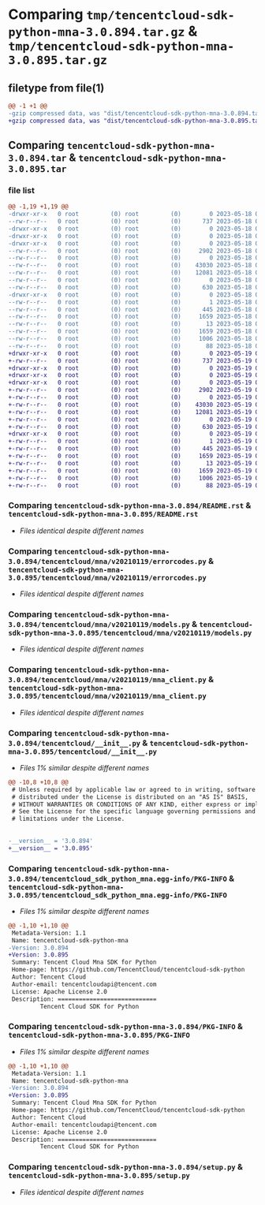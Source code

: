 # Comparing `tmp/tencentcloud-sdk-python-mna-3.0.894.tar.gz` & `tmp/tencentcloud-sdk-python-mna-3.0.895.tar.gz`

## filetype from file(1)

```diff
@@ -1 +1 @@
-gzip compressed data, was "dist/tencentcloud-sdk-python-mna-3.0.894.tar", last modified: Thu May 18 00:31:17 2023, max compression
+gzip compressed data, was "dist/tencentcloud-sdk-python-mna-3.0.895.tar", last modified: Fri May 19 02:55:23 2023, max compression
```

## Comparing `tencentcloud-sdk-python-mna-3.0.894.tar` & `tencentcloud-sdk-python-mna-3.0.895.tar`

### file list

```diff
@@ -1,19 +1,19 @@
-drwxr-xr-x   0 root         (0) root         (0)        0 2023-05-18 00:31:17.000000 tencentcloud-sdk-python-mna-3.0.894/
--rw-r--r--   0 root         (0) root         (0)      737 2023-05-18 00:31:17.000000 tencentcloud-sdk-python-mna-3.0.894/README.rst
-drwxr-xr-x   0 root         (0) root         (0)        0 2023-05-18 00:31:17.000000 tencentcloud-sdk-python-mna-3.0.894/tencentcloud/
-drwxr-xr-x   0 root         (0) root         (0)        0 2023-05-18 00:31:17.000000 tencentcloud-sdk-python-mna-3.0.894/tencentcloud/mna/
-drwxr-xr-x   0 root         (0) root         (0)        0 2023-05-18 00:31:17.000000 tencentcloud-sdk-python-mna-3.0.894/tencentcloud/mna/v20210119/
--rw-r--r--   0 root         (0) root         (0)     2902 2023-05-18 00:31:17.000000 tencentcloud-sdk-python-mna-3.0.894/tencentcloud/mna/v20210119/errorcodes.py
--rw-r--r--   0 root         (0) root         (0)        0 2023-05-18 00:31:17.000000 tencentcloud-sdk-python-mna-3.0.894/tencentcloud/mna/v20210119/__init__.py
--rw-r--r--   0 root         (0) root         (0)    43030 2023-05-18 00:31:17.000000 tencentcloud-sdk-python-mna-3.0.894/tencentcloud/mna/v20210119/models.py
--rw-r--r--   0 root         (0) root         (0)    12081 2023-05-18 00:31:17.000000 tencentcloud-sdk-python-mna-3.0.894/tencentcloud/mna/v20210119/mna_client.py
--rw-r--r--   0 root         (0) root         (0)        0 2023-05-18 00:31:17.000000 tencentcloud-sdk-python-mna-3.0.894/tencentcloud/mna/__init__.py
--rw-r--r--   0 root         (0) root         (0)      630 2023-05-18 00:31:17.000000 tencentcloud-sdk-python-mna-3.0.894/tencentcloud/__init__.py
-drwxr-xr-x   0 root         (0) root         (0)        0 2023-05-18 00:31:17.000000 tencentcloud-sdk-python-mna-3.0.894/tencentcloud_sdk_python_mna.egg-info/
--rw-r--r--   0 root         (0) root         (0)        1 2023-05-18 00:31:17.000000 tencentcloud-sdk-python-mna-3.0.894/tencentcloud_sdk_python_mna.egg-info/dependency_links.txt
--rw-r--r--   0 root         (0) root         (0)      445 2023-05-18 00:31:17.000000 tencentcloud-sdk-python-mna-3.0.894/tencentcloud_sdk_python_mna.egg-info/SOURCES.txt
--rw-r--r--   0 root         (0) root         (0)     1659 2023-05-18 00:31:17.000000 tencentcloud-sdk-python-mna-3.0.894/tencentcloud_sdk_python_mna.egg-info/PKG-INFO
--rw-r--r--   0 root         (0) root         (0)       13 2023-05-18 00:31:17.000000 tencentcloud-sdk-python-mna-3.0.894/tencentcloud_sdk_python_mna.egg-info/top_level.txt
--rw-r--r--   0 root         (0) root         (0)     1659 2023-05-18 00:31:17.000000 tencentcloud-sdk-python-mna-3.0.894/PKG-INFO
--rw-r--r--   0 root         (0) root         (0)     1006 2023-05-18 00:31:17.000000 tencentcloud-sdk-python-mna-3.0.894/setup.py
--rw-r--r--   0 root         (0) root         (0)       88 2023-05-18 00:31:17.000000 tencentcloud-sdk-python-mna-3.0.894/setup.cfg
+drwxr-xr-x   0 root         (0) root         (0)        0 2023-05-19 02:55:23.000000 tencentcloud-sdk-python-mna-3.0.895/
+-rw-r--r--   0 root         (0) root         (0)      737 2023-05-19 02:55:23.000000 tencentcloud-sdk-python-mna-3.0.895/README.rst
+drwxr-xr-x   0 root         (0) root         (0)        0 2023-05-19 02:55:23.000000 tencentcloud-sdk-python-mna-3.0.895/tencentcloud/
+drwxr-xr-x   0 root         (0) root         (0)        0 2023-05-19 02:55:23.000000 tencentcloud-sdk-python-mna-3.0.895/tencentcloud/mna/
+drwxr-xr-x   0 root         (0) root         (0)        0 2023-05-19 02:55:23.000000 tencentcloud-sdk-python-mna-3.0.895/tencentcloud/mna/v20210119/
+-rw-r--r--   0 root         (0) root         (0)     2902 2023-05-19 02:55:23.000000 tencentcloud-sdk-python-mna-3.0.895/tencentcloud/mna/v20210119/errorcodes.py
+-rw-r--r--   0 root         (0) root         (0)        0 2023-05-19 02:55:23.000000 tencentcloud-sdk-python-mna-3.0.895/tencentcloud/mna/v20210119/__init__.py
+-rw-r--r--   0 root         (0) root         (0)    43030 2023-05-19 02:55:23.000000 tencentcloud-sdk-python-mna-3.0.895/tencentcloud/mna/v20210119/models.py
+-rw-r--r--   0 root         (0) root         (0)    12081 2023-05-19 02:55:23.000000 tencentcloud-sdk-python-mna-3.0.895/tencentcloud/mna/v20210119/mna_client.py
+-rw-r--r--   0 root         (0) root         (0)        0 2023-05-19 02:55:23.000000 tencentcloud-sdk-python-mna-3.0.895/tencentcloud/mna/__init__.py
+-rw-r--r--   0 root         (0) root         (0)      630 2023-05-19 02:55:23.000000 tencentcloud-sdk-python-mna-3.0.895/tencentcloud/__init__.py
+drwxr-xr-x   0 root         (0) root         (0)        0 2023-05-19 02:55:23.000000 tencentcloud-sdk-python-mna-3.0.895/tencentcloud_sdk_python_mna.egg-info/
+-rw-r--r--   0 root         (0) root         (0)        1 2023-05-19 02:55:23.000000 tencentcloud-sdk-python-mna-3.0.895/tencentcloud_sdk_python_mna.egg-info/dependency_links.txt
+-rw-r--r--   0 root         (0) root         (0)      445 2023-05-19 02:55:23.000000 tencentcloud-sdk-python-mna-3.0.895/tencentcloud_sdk_python_mna.egg-info/SOURCES.txt
+-rw-r--r--   0 root         (0) root         (0)     1659 2023-05-19 02:55:23.000000 tencentcloud-sdk-python-mna-3.0.895/tencentcloud_sdk_python_mna.egg-info/PKG-INFO
+-rw-r--r--   0 root         (0) root         (0)       13 2023-05-19 02:55:23.000000 tencentcloud-sdk-python-mna-3.0.895/tencentcloud_sdk_python_mna.egg-info/top_level.txt
+-rw-r--r--   0 root         (0) root         (0)     1659 2023-05-19 02:55:23.000000 tencentcloud-sdk-python-mna-3.0.895/PKG-INFO
+-rw-r--r--   0 root         (0) root         (0)     1006 2023-05-19 02:55:23.000000 tencentcloud-sdk-python-mna-3.0.895/setup.py
+-rw-r--r--   0 root         (0) root         (0)       88 2023-05-19 02:55:23.000000 tencentcloud-sdk-python-mna-3.0.895/setup.cfg
```

### Comparing `tencentcloud-sdk-python-mna-3.0.894/README.rst` & `tencentcloud-sdk-python-mna-3.0.895/README.rst`

 * *Files identical despite different names*

### Comparing `tencentcloud-sdk-python-mna-3.0.894/tencentcloud/mna/v20210119/errorcodes.py` & `tencentcloud-sdk-python-mna-3.0.895/tencentcloud/mna/v20210119/errorcodes.py`

 * *Files identical despite different names*

### Comparing `tencentcloud-sdk-python-mna-3.0.894/tencentcloud/mna/v20210119/models.py` & `tencentcloud-sdk-python-mna-3.0.895/tencentcloud/mna/v20210119/models.py`

 * *Files identical despite different names*

### Comparing `tencentcloud-sdk-python-mna-3.0.894/tencentcloud/mna/v20210119/mna_client.py` & `tencentcloud-sdk-python-mna-3.0.895/tencentcloud/mna/v20210119/mna_client.py`

 * *Files identical despite different names*

### Comparing `tencentcloud-sdk-python-mna-3.0.894/tencentcloud/__init__.py` & `tencentcloud-sdk-python-mna-3.0.895/tencentcloud/__init__.py`

 * *Files 1% similar despite different names*

```diff
@@ -10,8 +10,8 @@
 # Unless required by applicable law or agreed to in writing, software
 # distributed under the License is distributed on an "AS IS" BASIS,
 # WITHOUT WARRANTIES OR CONDITIONS OF ANY KIND, either express or implied.
 # See the License for the specific language governing permissions and
 # limitations under the License.
 
 
-__version__ = '3.0.894'
+__version__ = '3.0.895'
```

### Comparing `tencentcloud-sdk-python-mna-3.0.894/tencentcloud_sdk_python_mna.egg-info/PKG-INFO` & `tencentcloud-sdk-python-mna-3.0.895/tencentcloud_sdk_python_mna.egg-info/PKG-INFO`

 * *Files 1% similar despite different names*

```diff
@@ -1,10 +1,10 @@
 Metadata-Version: 1.1
 Name: tencentcloud-sdk-python-mna
-Version: 3.0.894
+Version: 3.0.895
 Summary: Tencent Cloud Mna SDK for Python
 Home-page: https://github.com/TencentCloud/tencentcloud-sdk-python
 Author: Tencent Cloud
 Author-email: tencentcloudapi@tencent.com
 License: Apache License 2.0
 Description: ============================
         Tencent Cloud SDK for Python
```

### Comparing `tencentcloud-sdk-python-mna-3.0.894/PKG-INFO` & `tencentcloud-sdk-python-mna-3.0.895/PKG-INFO`

 * *Files 1% similar despite different names*

```diff
@@ -1,10 +1,10 @@
 Metadata-Version: 1.1
 Name: tencentcloud-sdk-python-mna
-Version: 3.0.894
+Version: 3.0.895
 Summary: Tencent Cloud Mna SDK for Python
 Home-page: https://github.com/TencentCloud/tencentcloud-sdk-python
 Author: Tencent Cloud
 Author-email: tencentcloudapi@tencent.com
 License: Apache License 2.0
 Description: ============================
         Tencent Cloud SDK for Python
```

### Comparing `tencentcloud-sdk-python-mna-3.0.894/setup.py` & `tencentcloud-sdk-python-mna-3.0.895/setup.py`

 * *Files identical despite different names*


